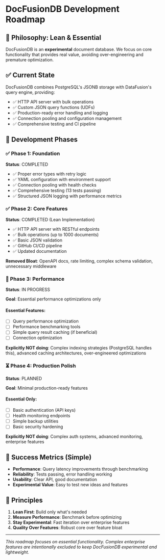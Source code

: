 # DocFusionDB Development Roadmap

## 🎯 Philosophy: Lean & Essential

DocFusionDB is an **experimental** document database. We focus on core functionality that provides real value, avoiding over-engineering and premature optimization.

## ✅ Current State

DocFusionDB combines PostgreSQL's JSONB storage with DataFusion's query engine, providing:
- ✅ HTTP API server with bulk operations
- ✅ Custom JSON query functions (UDFs)  
- ✅ Production-ready error handling and logging
- ✅ Connection pooling and configuration management
- ✅ Comprehensive testing and CI pipeline

## 🚀 Development Phases

### **✅ Phase 1: Foundation** 
**Status**: COMPLETED

- ✅ Proper error types with retry logic
- ✅ YAML configuration with environment support  
- ✅ Connection pooling with health checks
- ✅ Comprehensive testing (13 tests passing)
- ✅ Structured JSON logging with performance metrics

### **✅ Phase 2: Core Features**
**Status**: COMPLETED (Lean Implementation)

- ✅ HTTP API server with RESTful endpoints
- ✅ Bulk operations (up to 1000 documents)
- ✅ Basic JSON validation
- ✅ GitHub CI/CD pipeline
- ✅ Updated documentation

**Removed Bloat**: OpenAPI docs, rate limiting, complex schema validation, unnecessary middleware

### **🔄 Phase 3: Performance** 
**Status**: IN PROGRESS

**Goal**: Essential performance optimizations only

#### Essential Features:
- [ ] Query performance optimization
- [ ] Performance benchmarking tools
- [ ] Simple query result caching (if beneficial)
- [ ] Connection optimization

**Explicitly NOT doing**: Complex indexing strategies (PostgreSQL handles this), advanced caching architectures, over-engineered optimizations

### **⏳ Phase 4: Production Polish** 
**Status**: PLANNED

**Goal**: Minimal production-ready features

#### Essential Only:
- [ ] Basic authentication (API keys)
- [ ] Health monitoring endpoints
- [ ] Simple backup utilities
- [ ] Basic security hardening

**Explicitly NOT doing**: Complex auth systems, advanced monitoring, enterprise features

## 🎯 Success Metrics (Simple)

- **Performance**: Query latency improvements through benchmarking
- **Reliability**: Tests passing, error handling working
- **Usability**: Clear API, good documentation
- **Experimental Value**: Easy to test new ideas and features

## 📏 Principles

1. **Lean First**: Build only what's needed
2. **Measure Performance**: Benchmark before optimizing  
3. **Stay Experimental**: Fast iteration over enterprise features
4. **Quality Over Features**: Robust core over feature bloat

---

*This roadmap focuses on essential functionality. Complex enterprise features are intentionally excluded to keep DocFusionDB experimental and lightweight.*
